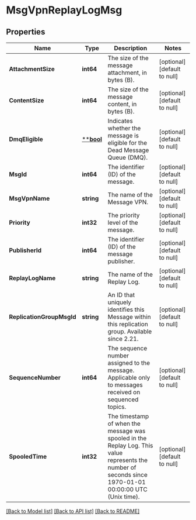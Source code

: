 # MsgVpnReplayLogMsg

## Properties
Name | Type | Description | Notes
------------ | ------------- | ------------- | -------------
**AttachmentSize** | **int64** | The size of the message attachment, in bytes (B). | [optional] [default to null]
**ContentSize** | **int64** | The size of the message content, in bytes (B). | [optional] [default to null]
**DmqEligible** | [****bool**](*bool.md) | Indicates whether the message is eligible for the Dead Message Queue (DMQ). | [optional] [default to null]
**MsgId** | **int64** | The identifier (ID) of the message. | [optional] [default to null]
**MsgVpnName** | **string** | The name of the Message VPN. | [optional] [default to null]
**Priority** | **int32** | The priority level of the message. | [optional] [default to null]
**PublisherId** | **int64** | The identifier (ID) of the message publisher. | [optional] [default to null]
**ReplayLogName** | **string** | The name of the Replay Log. | [optional] [default to null]
**ReplicationGroupMsgId** | **string** | An ID that uniquely identifies this Message within this replication group. Available since 2.21. | [optional] [default to null]
**SequenceNumber** | **int64** | The sequence number assigned to the message. Applicable only to messages received on sequenced topics. | [optional] [default to null]
**SpooledTime** | **int32** | The timestamp of when the message was spooled in the Replay Log. This value represents the number of seconds since 1970-01-01 00:00:00 UTC (Unix time). | [optional] [default to null]

[[Back to Model list]](../README.md#documentation-for-models) [[Back to API list]](../README.md#documentation-for-api-endpoints) [[Back to README]](../README.md)

